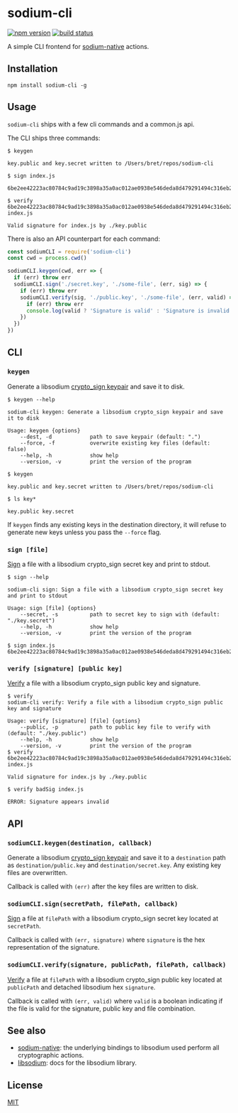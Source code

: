 # sodium-cli

[![npm version][npm-img]][npm] [![build status][travis-img]][travis]

A simple CLI frontend for [sodium-native](https://github.com/sodium-friends/sodium-native) actions.

## Installation

```console
npm install sodium-cli -g
```

## Usage

`sodium-cli` ships with a few cli commands and a common.js api.

The CLI ships three commands:

```console
$ keygen

key.public and key.secret written to /Users/bret/repos/sodium-cli

$ sign index.js

6be2ee42223ac80784c9ad19c3898a35a0ac012ae0938e546deda8d479291494c316eb2f2a3bb1dda695fbe84819de8a9ec43f356b69bd7f0cf0190b11230809

$ verify 6be2ee42223ac80784c9ad19c3898a35a0ac012ae0938e546deda8d479291494c316eb2f2a3bb1dda695fbe84819de8a9ec43f356b69bd7f0cf0190b11230809 index.js

Valid signature for index.js by ./key.public
```

There is also an API counterpart for each command:

```js
const sodiumCLI = require('sodium-cli')
const cwd = process.cwd()

sodiumCLI.keygen(cwd, err => {
  if (err) throw err
  sodiumCLI.sign('./secret.key', './some-file', (err, sig) => {
    if (err) throw err
    sodiumCLI.verify(sig, './public.key', './some-file', (err, valid) => {
      if (err) throw err
      console.log(valid ? 'Signature is valid' : 'Signature is invalid' )
    })
  })
})
```

## CLI

### `keygen`

Generate a libsodium [crypto_sign keypair](https://download.libsodium.org/doc/public-key_cryptography/public-key_signatures#key-pair-generation) and save it to disk.

```console
$ keygen --help

sodium-cli keygen: Generate a libsodium crypto_sign keypair and save it to disk

Usage: keygen {options}
    --dest, -d            path to save keypair (default: ".")
    --force, -f           overwrite existing key files (default: false)
    --help, -h            show help
    --version, -v         print the version of the program

$ keygen

key.public and key.secret written to /Users/bret/repos/sodium-cli

$ ls key*

key.public key.secret
```

If `keygen` finds any existing keys in the destination directory, it will refuse to generate new keys unless you pass the `--force` flag.

### `sign [file]`

[Sign](https://libsodium.gitbook.io/doc/public-key_cryptography/public-key_signatures#detached-mode) a file with a libsodium crypto_sign secret key and print to stdout.

```console
$ sign --help

sodium-cli sign: Sign a file with a libsodium crypto_sign secret key and print to stdout

Usage: sign [file] {options}
    --secret, -s          path to secret key to sign with (default: "./key.secret")
    --help, -h            show help
    --version, -v         print the version of the program

$ sign index.js
6be2ee42223ac80784c9ad19c3898a35a0ac012ae0938e546deda8d479291494c316eb2f2a3bb1dda695fbe84819de8a9ec43f356b69bd7f0cf0190b11230809
```

### `verify [signature] [public key]`

[Verify](https://libsodium.gitbook.io/doc/public-key_cryptography/public-key_signatures#detached-mode) a file with a libsodium crypto_sign public key and signature.

```console
$ verify
sodium-cli verify: Verify a file with a libsodium crypto_sign public key and signature

Usage: verify [signature] [file] {options}
    --public, -p          path to public key file to verify with (default: "./key.public")
    --help, -h            show help
    --version, -v         print the version of the program
$ verify 6be2ee42223ac80784c9ad19c3898a35a0ac012ae0938e546deda8d479291494c316eb2f2a3bb1dda695fbe84819de8a9ec43f356b69bd7f0cf0190b11230809 index.js

Valid signature for index.js by ./key.public

$ verify badSig index.js

ERROR: Signature appears invalid
```

## API

### `sodiumCLI.keygen(destination, callback)`

Generate a libsodium [crypto_sign keypair](https://download.libsodium.org/doc/public-key_cryptography/public-key_signatures#key-pair-generation) and save it to a `destination` path as `destination/public.key` and `destination/secret.key`.  Any existing key files are overwritten.

Callback is called with `(err)` after the key files are written to disk.

### `sodiumCLI.sign(secretPath, filePath, callback)`

[Sign](https://libsodium.gitbook.io/doc/public-key_cryptography/public-key_signatures#detached-mode) a file at `filePath` with a libsodium crypto_sign secret key located at `secretPath`.

Callback is called with `(err, signature)` where `signature` is the hex representation of the signature.

### `sodiumCLI.verify(signature, publicPath, filePath, callback)`

[Verify](https://libsodium.gitbook.io/doc/public-key_cryptography/public-key_signatures#detached-mode) a file at `filePath` with a libsodium crypto_sign public key located at `publicPath` and detached  libsodium hex `signature`.

Callback is called with `(err, valid)` where `valid` is a boolean indicating if the file is valid for the signature, public key and file combination.

## See also

- [sodium-native](https://github.com/sodium-friends/sodium-native): the underlying bindings to libsodium used perform all cryptographic actions.
- [libsodium](https://download.libsodium.org/doc): docs for the libsodium library.

## License

[MIT](https://tldrlegal.com/license/mit-license)

[npm-img]: https://img.shields.io/npm/v/sodium-cli.svg
[npm]: https://npmjs.org/package/sodium-cli
[travis-img]: https://travis-ci.com/bcomnes/sodium-cli.svg?token=MHQzYeFDHxgr3Y1iiUoN&branch=master
[travis]: https://travis-ci.com/bcomnes/sodium-cli
